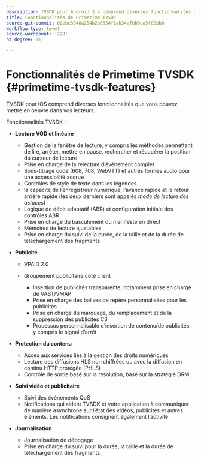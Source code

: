 ```yaml
---
description: TVSDK pour Android 3.4 comprend diverses fonctionnalités que vous pouvez mettre en oeuvre dans vos lecteurs.
title: Fonctionnalités de Primetime TVSDK
source-git-commit: 02ebc3548a254b2a6554f1ab34afbb3ea5f09bb8
workflow-type: tm+mt
source-wordcount: '228'
ht-degree: 0%

---
```


# Fonctionnalités de Primetime TVSDK {#primetime-tvsdk-features}

TVSDK pour iOS comprend diverses fonctionnalités que vous pouvez mettre en oeuvre dans vos lecteurs.

Fonctionnalités TVSDK :

* **Lecture VOD et linéaire**

   * Gestion de la fenêtre de lecture, y compris les méthodes permettant de lire, arrêter, mettre en pause, rechercher et récupérer la position du curseur de lecture
   * Prise en charge de la relecture d’événement complet
   * Sous-titrage codé (608, 708, WebVTT) et autres formes audio pour une accessibilité accrue
   * Contrôles de style de texte dans les légendes
   * la capacité de l’enregistreur numérique, l’avance rapide et le retour arrière rapide (les deux derniers sont appelés *mode de lecture des astuces*)
   * Logique de débit adaptatif (ABR) et configuration initiale des contrôles ABR
   * Prise en charge du basculement du manifeste en direct
   * Mémoires de lecture ajustables
   * Prise en charge du suivi de la durée, de la taille et de la durée de téléchargement des fragments

* **Publicité**

   * VPAID 2.0
   * Groupement publicitaire côté client

      * Insertion de publicités transparente, notamment prise en charge de VAST/VMAP
      * Prise en charge des balises de repère personnalisées pour les publicités
      * Prise en charge du marquage, du remplacement et de la suppression des publicités C3
      * Processus personnalisable d’insertion de contenu/de publicités, y compris le signal d’arrêt

* **Protection du contenu**

   * Accès aux services liés à la gestion des droits numériques
   * Lecture des diffusions HLS non chiffrées ou avec la diffusion en continu HTTP protégée (PHLS)
   * Contrôle de sortie basé sur la résolution, basé sur la stratégie DRM

* **Suivi vidéo et publicitaire**

   * Suivi des événements QoS
   * Notifications qui aident TVSDK et votre application à communiquer de manière asynchrone sur l’état des vidéos, publicités et autres éléments. Les notifications consignent également l’activité.

* **Journalisation**

   * Journalisation de débogage
   * Prise en charge du suivi pour la durée, la taille et la durée de téléchargement des fragments.
